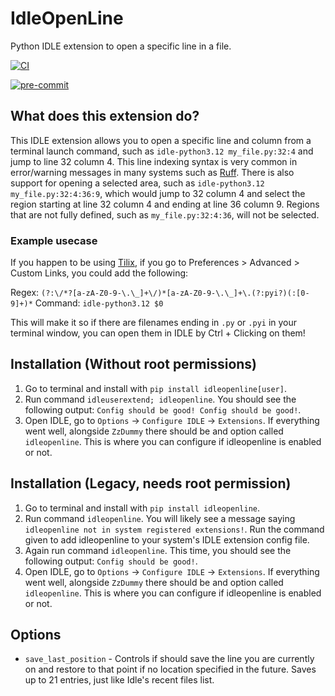 # IdleOpenLine
Python IDLE extension to open a specific line in a file.

[![CI](https://github.com/CoolCat467/idleopenline/actions/workflows/ci.yml/badge.svg?branch=main)](https://github.com/CoolCat467/idleopenline/actions/workflows/ci.yml)
<!-- BADGIE TIME -->

[![pre-commit](https://img.shields.io/badge/pre--commit-enabled-brightgreen?logo=pre-commit)](https://github.com/pre-commit/pre-commit)

<!-- END BADGIE TIME -->

## What does this extension do?
This IDLE extension allows you to open a specific line and column from
a terminal launch command, such as `idle-python3.12 my_file.py:32:4`
and jump to line 32 column 4. This line indexing syntax is very common
in error/warning messages in many systems such as [Ruff](https://github.com/astral-sh/ruff).
There is also support for opening a selected area, such as
`idle-python3.12 my_file.py:32:4:36:9`, which would jump to 32 column 4 and
select the region starting at line 32 column 4 and ending at line 36 column 9.
Regions that are not fully defined, such as `my_file.py:32:4:36`, will not
be selected.

### Example usecase
If you happen to be using [Tilix](https://gnunn1.github.io/tilix-web/), if you go to Preferences > Advanced > Custom Links,
you could add the following:

Regex: `(?:\/*?[a-zA-Z0-9-\.\_]+\/)*[a-zA-Z0-9-\.\_]+\.(?:pyi?)(:[0-9]+)*`
Command: `idle-python3.12 $0`

This will make it so if there are filenames ending in `.py` or `.pyi` in your terminal window,
you can open them in IDLE by Ctrl + Clicking on them!

## Installation (Without root permissions)
1) Go to terminal and install with `pip install idleopenline[user]`.
2) Run command `idleuserextend; idleopenline`. You should see the following
output: `Config should be good! Config should be good!`.
3) Open IDLE, go to `Options` -> `Configure IDLE` -> `Extensions`.
If everything went well, alongside `ZzDummy` there should be and
option called `idleopenline`. This is where you can configure if
idleopenline is enabled or not.

## Installation (Legacy, needs root permission)
1) Go to terminal and install with `pip install idleopenline`.
2) Run command `idleopenline`. You will likely see a message saying
`idleopenline not in system registered extensions!`. Run the command
given to add idleopenline to your system's IDLE extension config file.
3) Again run command `idleopenline`. This time, you should see the
following output: `Config should be good!`.
4) Open IDLE, go to `Options` -> `Configure IDLE` -> `Extensions`.
If everything went well, alongside `ZzDummy` there should be and
option called `idleopenline`. This is where you can configure if
idleopenline is enabled or not.

## Options
- `save_last_position` - Controls if should save the line you are
currently on and restore to that point if no location specified in the
future. Saves up to 21 entries, just like Idle's recent files list.
